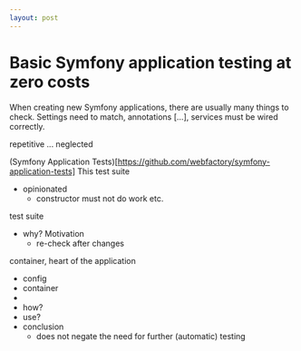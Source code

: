 ```yaml
---
layout: post
---
```


# Basic Symfony application testing at zero costs #

When creating new Symfony applications, there are usually many things to check.
Settings need to match, annotations […], services must be wired correctly.

repetitive ... neglected

(Symfony Application Tests)[https://github.com/webfactory/symfony-application-tests]
This test suite

- opinionated  
  - constructor must not do work etc.

test suite

- why? Motivation
    - re-check after changes

container, heart of the application

- config
- container
-  
- how?
- use?
- conclusion
    - does not negate the need for further (automatic) testing

